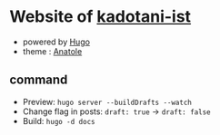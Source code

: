 # Website of [kadotani-ist](https://github.com/kadotani-ist/)
* powered by [Hugo](https://gohugo.io/)
* theme : [Anatole](https://github.com/lxndrblz/anatole/)

## command
* Preview: `hugo server --buildDrafts --watch`
* Change flag in posts: `draft: true` → `draft: false`
* Build: `hugo -d docs`

